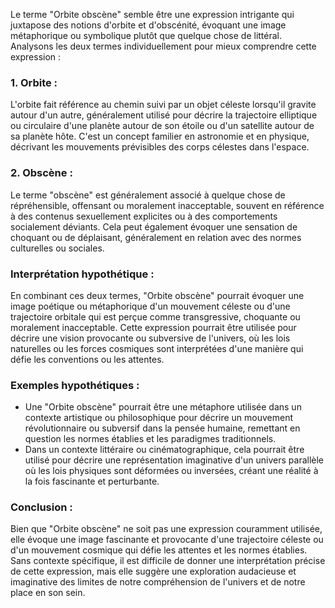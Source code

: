 Le terme "Orbite obscène" semble être une expression intrigante qui juxtapose des notions d'orbite et d'obscénité, évoquant une image métaphorique ou symbolique plutôt que quelque chose de littéral. Analysons les deux termes individuellement pour mieux comprendre cette expression :

### 1. Orbite :
L'orbite fait référence au chemin suivi par un objet céleste lorsqu'il gravite autour d'un autre, généralement utilisé pour décrire la trajectoire elliptique ou circulaire d'une planète autour de son étoile ou d'un satellite autour de sa planète hôte. C'est un concept familier en astronomie et en physique, décrivant les mouvements prévisibles des corps célestes dans l'espace.

### 2. Obscène :
Le terme "obscène" est généralement associé à quelque chose de répréhensible, offensant ou moralement inacceptable, souvent en référence à des contenus sexuellement explicites ou à des comportements socialement déviants. Cela peut également évoquer une sensation de choquant ou de déplaisant, généralement en relation avec des normes culturelles ou sociales.

### Interprétation hypothétique :
En combinant ces deux termes, "Orbite obscène" pourrait évoquer une image poétique ou métaphorique d'un mouvement céleste ou d'une trajectoire orbitale qui est perçue comme transgressive, choquante ou moralement inacceptable. Cette expression pourrait être utilisée pour décrire une vision provocante ou subversive de l'univers, où les lois naturelles ou les forces cosmiques sont interprétées d'une manière qui défie les conventions ou les attentes.

### Exemples hypothétiques :
- Une "Orbite obscène" pourrait être une métaphore utilisée dans un contexte artistique ou philosophique pour décrire un mouvement révolutionnaire ou subversif dans la pensée humaine, remettant en question les normes établies et les paradigmes traditionnels.
- Dans un contexte littéraire ou cinématographique, cela pourrait être utilisé pour décrire une représentation imaginative d'un univers parallèle où les lois physiques sont déformées ou inversées, créant une réalité à la fois fascinante et perturbante.

### Conclusion :
Bien que "Orbite obscène" ne soit pas une expression couramment utilisée, elle évoque une image fascinante et provocante d'une trajectoire céleste ou d'un mouvement cosmique qui défie les attentes et les normes établies. Sans contexte spécifique, il est difficile de donner une interprétation précise de cette expression, mais elle suggère une exploration audacieuse et imaginative des limites de notre compréhension de l'univers et de notre place en son sein.